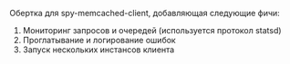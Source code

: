 Обертка для spy-memcached-client, добавляющая следующие фичи:
1) Мониторинг запросов и очередей (используется протокол statsd)
2) Проглатывание и логирование ошибок
3) Запуск нескольких инстансов клиента
